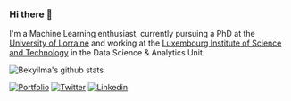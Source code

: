 ### Hi there 👋 

I'm a Machine Learning enthusiast, currently pursuing a PhD at the [University of Lorraine](https://welcome.univ-lorraine.fr) and working at the [Luxembourg Institute of Science and Technology](https://www.list.lu/) in the Data Science & Analytics Unit. 

![Bekyilma's github stats](https://github-readme-stats.vercel.app/api?username=Bekyilma&hide=contribs,prs&&theme=vision-friendly-dark&show_icons=true)

[![Portfolio](https://img.shields.io/badge/Portfolio-BereketYILMA-Black?style=flat-square&logo=&link=https://surafelml.github.io)](https://bekyilma.github.io/)
[![Twitter](https://img.shields.io/badge/Twitter-Profile-black?style=flat-square&logo=twitter&link=https://twitter.com/surafelml)](https://twitter.com/bek_yilma)
[![Linkedin](https://img.shields.io/badge/Linkedin-Profile-black?style=flat-square&logo=Linkedin&logoColor=white&link=https://www.linkedin.com/in/surafelml/)](https://www.linkedin.com/in/bekyilma/)
